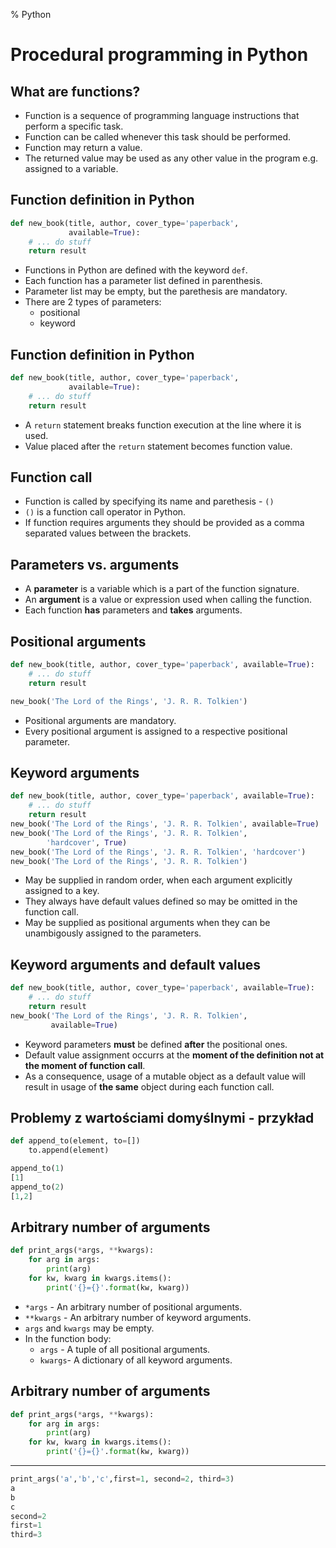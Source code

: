 % Python

# Procedural programming in Python

## What are functions?
- Function is a sequence of programming language instructions that perform a specific task.
- Function can be called whenever this task should be performed.
- Function may return a value.
- The returned value may be used as any other value in the program e.g. assigned to a variable.


## Function definition in Python
~~~python
def new_book(title, author, cover_type='paperback',
             available=True):
    # ... do stuff
    return result
~~~
- Functions in Python are defined with the keyword `def`.
- Each function has a parameter list defined in parenthesis.
- Parameter list may be empty, but the parethesis are mandatory.
- There are 2 types of parameters:
    - positional
    - keyword

## Function definition in Python
~~~python
def new_book(title, author, cover_type='paperback',
             available=True):
    # ... do stuff
    return result
~~~
- A `return` statement breaks function execution at the line where it is used.
- Value placed after the `return` statement becomes function value.

## Function call
- Function is called by specifying its name and parethesis - `()`
- `()` is a function call operator in Python.
- If function requires arguments they should be provided as a comma separated values between the brackets.

## Parameters vs. arguments
- A **parameter** is a variable which is a part of the function signature.
- An **argument** is a value or expression used when calling the function.
- Each function **has** parameters and **takes** arguments.   

## Positional arguments
~~~python
def new_book(title, author, cover_type='paperback', available=True):
    # ... do stuff
    return result

new_book('The Lord of the Rings', 'J. R. R. Tolkien')
~~~
- Positional arguments are mandatory.
- Every positional argument is assigned to a respective positional parameter.

## Keyword arguments
~~~python
def new_book(title, author, cover_type='paperback', available=True):
    # ... do stuff
    return result
new_book('The Lord of the Rings', 'J. R. R. Tolkien', available=True)
new_book('The Lord of the Rings', 'J. R. R. Tolkien',
        'hardcover', True)
new_book('The Lord of the Rings', 'J. R. R. Tolkien', 'hardcover')
new_book('The Lord of the Rings', 'J. R. R. Tolkien')
~~~
- May be supplied in random order, when each argument explicitly assigned to a key.
- They always have default values defined so may be omitted in the function call.
- May be supplied as positional arguments when they can be unambigously assigned to the parameters.

## Keyword arguments and default values
~~~python
def new_book(title, author, cover_type='paperback', available=True):
    # ... do stuff
    return result
new_book('The Lord of the Rings', 'J. R. R. Tolkien',
         available=True)
~~~
- Keyword parameters **must** be defined **after** the positional ones.
- Default value assignment occurrs at the **moment of the definition not at the moment of function call**.
- As a consequence, usage of a mutable object as a default value will result in usage of **the same** object during each function call.

## Problemy z wartościami domyślnymi - przykład
~~~python
def append_to(element, to=[])
    to.append(element)

append_to(1)
[1]
append_to(2)
[1,2]
~~~

## Arbitrary number of arguments
~~~python
def print_args(*args, **kwargs):
    for arg in args:
        print(arg)
    for kw, kwarg in kwargs.items():
        print('{}={}'.format(kw, kwarg))
~~~
- `*args` - An arbitrary number of positional arguments.
- `**kwargs` - An arbitrary number of keyword arguments.
- `args` and `kwargs` may be empty.
- In the function body:
    - `args` - A tuple of all positional arguments.
    - `kwargs`- A dictionary of all keyword arguments.

## Arbitrary number of arguments
~~~python
def print_args(*args, **kwargs):
    for arg in args:
        print(arg)
    for kw, kwarg in kwargs.items():
        print('{}={}'.format(kw, kwarg))
~~~

---

~~~python
print_args('a','b','c',first=1, second=2, third=3)
a
b
c
second=2
first=1
third=3
~~~
